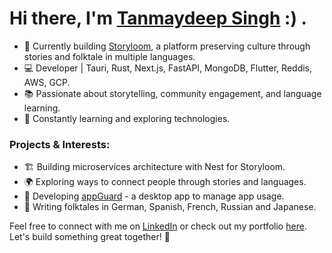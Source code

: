# Hi there, I'm [Tanmaydeep Singh](https://tanmaydeep-singh.netlify.app/) :) .

- 🚀 Currently building [Storyloom](https://storyloom.in/), a platform preserving culture through stories and folktale in multiple languages.
- 💻 Developer | Tauri, Rust, Next.js, FastAPI, MongoDB, Flutter, Reddis, AWS, GCP.
- 📚 Passionate about storytelling, community engagement, and language learning.
- 🌱 Constantly learning and exploring technologies.

### Projects & Interests:
- 🏗 Building microservices architecture with Nest for Storyloom.
- 🌍 Exploring ways to connect people through stories and languages.
- 📱 Developing [appGuard](https://github.com/tanmaydeep-singh) - a desktop app to manage app usage.
- 📖 Writing folktales in German, Spanish, French, Russian and Japanese.

Feel free to connect with me on [LinkedIn](https://www.linkedin.com/in/tanmaydeep-singh/) or check out my portfolio [here](https://tanmaydeep-singh.netlify.app/). Let's build something great together! 🚀
